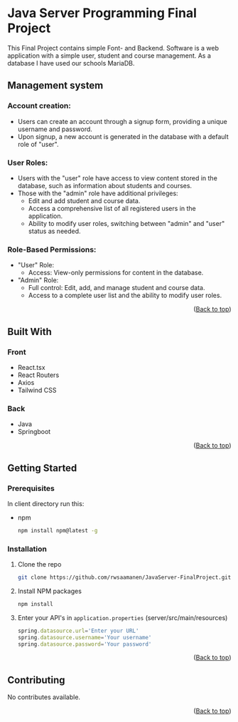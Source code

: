 # Java Server Programming Final Project

This Final Project contains simple Font- and Backend. Software is a web application with a simple 
user, student and course management. As a database I have used our schools MariaDB.

## Management system

### Account creation:

* Users can create an account through a signup form, providing a unique username and password.
* Upon signup, a new account is generated in the database with a default role of "user".

### User Roles:

* Users with the "user" role have access to view content stored in the database, such as information about students and courses.
* Those with the "admin" role have additional privileges:
    * Edit and add student and course data.
    * Access a comprehensive list of all registered users in the application.
    * Ability to modify user roles, switching between "admin" and "user" status as needed.

### Role-Based Permissions:

* "User" Role:
    * Access: View-only permissions for content in the database.
* "Admin" Role:
    * Full control: Edit, add, and manage student and course data.
    * Access to a complete user list and the ability to modify user roles.


<p align="right">(<a href="#readme-top">Back to top</a>)</p>



## Built With

### Front

* React.tsx
* React Routers
* Axios
* Tailwind CSS

### Back

* Java
* Springboot

<p align="right">(<a href="#readme-top">Back to top</a>)</p>


## Getting Started

### Prerequisites

In client directory run this:

* npm
  ```sh
  npm install npm@latest -g
  ```

### Installation

1. Clone the repo
   ```sh
   git clone https://github.com/rwsaamanen/JavaServer-FinalProject.git
   ```
3. Install NPM packages
   ```sh
   npm install
   ```
4. Enter your API's in `application.properties` (server/src/main/resources)
   ```js
   spring.datasource.url='Enter your URL'
   spring.datasource.username='Your username'
   spring.datasource.password='Your password'
   ```

<p align="right">(<a href="#readme-top">Back to top</a>)</p>

## Contributing

No contributes available.

<p align="right">(<a href="#readme-top">Back to top</a>)</p>
